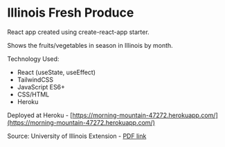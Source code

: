 # Illinois Fresh Produce

React app created using create-react-app starter.

Shows the fruits/vegetables in season in Illinois by month.

Technology Used:

- React (useState, useEffect)
- TailwindCSS
- JavaScript ES6+
- CSS/HTML
- Heroku

Deployed at Heroku - [https://morning-mountain-47272.herokuapp.com/](https://morning-mountain-47272.herokuapp.com/)

Source: University of Illinois Extension - [PDF link](https://static1.squarespace.com/static/55a80cc2e4b01d3d0f770a2d/t/58ef90152e69cfd3f8b97b9f/1492094997958/Illinois+Seasonality+Chart.pdf)
